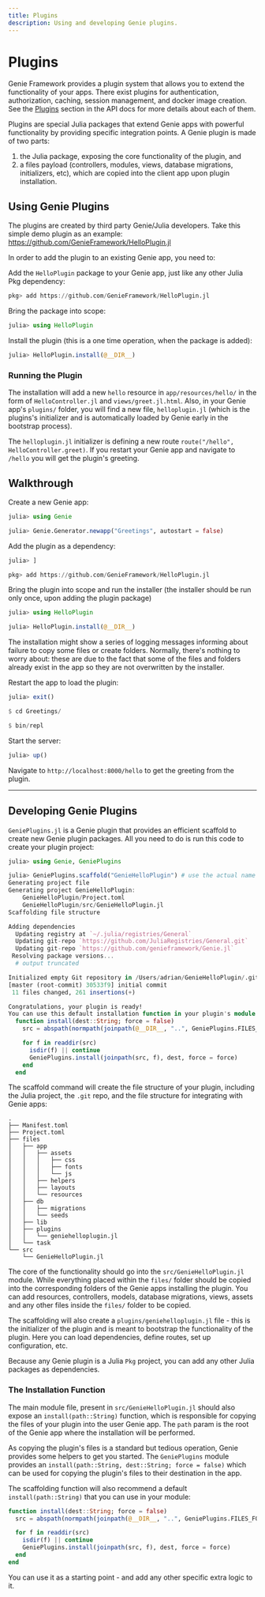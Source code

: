 ```yaml
---
title: Plugins
description: Using and developing Genie plugins.
---
```


# Plugins

Genie Framework provides a plugin system that allows you to extend the functionality of your apps. There exist plugins for authentication, authorization, caching, session management, and docker image creation. See the [Plugins](/docs/api/plugins) section in the API docs for more details about each of them.

Plugins are special Julia packages that extend Genie apps with powerful functionality by providing specific integration points. A Genie plugin is made of two parts:

1. the Julia package, exposing the core functionality of the plugin, and
2. a files payload (controllers, modules, views, database migrations, initializers, etc), which are copied into the client app upon plugin installation.

## Using Genie Plugins

The plugins are created by third party Genie/Julia developers. Take this simple demo plugin as an example: <https://github.com/GenieFramework/HelloPlugin.jl>

In order to add the plugin to an existing Genie app, you need to:

Add the `HelloPlugin` package to your Genie app, just like any other Julia Pkg dependency:
```julia
pkg> add https://github.com/GenieFramework/HelloPlugin.jl
```

Bring the package into scope:
```julia
julia> using HelloPlugin
```

Install the plugin (this is a one time operation, when the package is added):
```julia
julia> HelloPlugin.install(@__DIR__)
```

### Running the Plugin

The installation will add a new `hello` resource in `app/resources/hello/` in the form of `HelloController.jl` and `views/greet.jl.html`. Also, in your Genie app's `plugins/` folder, you will find a new file, `helloplugin.jl` (which is the plugins's initializer and is automatically loaded by Genie early in the bootstrap process).

The `helloplugin.jl` initializer is defining a new route `route("/hello", HelloController.greet)`. If you restart your Genie app and navigate to `/hello` you will get the plugin's greeting.

## Walkthrough

Create a new Genie app:

```julia
julia> using Genie

julia> Genie.Generator.newapp("Greetings", autostart = false)
```

Add the plugin as a dependency:

```julia
julia> ]

pkg> add https://github.com/GenieFramework/HelloPlugin.jl
```

Bring the plugin into scope and run the installer (the installer should be run only once, upon adding the plugin package)

```julia
julia> using HelloPlugin

julia> HelloPlugin.install(@__DIR__)
```

The installation might show a series of logging messages informing about failure to copy some files or create folders. Normally, there's nothing to worry about: these are due to the fact that some of the files and folders already exist in the app so they are not overwritten by the installer.

Restart the app to load the plugin:

```julia
julia> exit()

$ cd Greetings/

$ bin/repl
```

Start the server:

```julia
julia> up()
```

Navigate to `http://localhost:8000/hello` to get the greeting from the plugin.

---

## Developing Genie Plugins

`GeniePlugins.jl` is a Genie plugin that provides an efficient scaffold to create new Genie plugin packages. All you need to do is run this code to create your plugin project:

```julia
julia> using Genie, GeniePlugins

julia> GeniePlugins.scaffold("GenieHelloPlugin") # use the actual name of your plugin
Generating project file
Generating project GenieHelloPlugin:
    GenieHelloPlugin/Project.toml
    GenieHelloPlugin/src/GenieHelloPlugin.jl
Scaffolding file structure

Adding dependencies
  Updating registry at `~/.julia/registries/General`
  Updating git-repo `https://github.com/JuliaRegistries/General.git`
  Updating git-repo `https://github.com/genieframework/Genie.jl`
 Resolving package versions...
  # output truncated

Initialized empty Git repository in /Users/adrian/GenieHelloPlugin/.git/
[master (root-commit) 30533f9] initial commit
 11 files changed, 261 insertions(+)

Congratulations, your plugin is ready!
You can use this default installation function in your plugin's module:
  function install(dest::String; force = false)
    src = abspath(normpath(joinpath(@__DIR__, "..", GeniePlugins.FILES_FOLDER)))

    for f in readdir(src)
      isdir(f) || continue
      GeniePlugins.install(joinpath(src, f), dest, force = force)
    end
  end
```

The scaffold command will create the file structure of your plugin, including the Julia project, the `.git` repo, and the file structure for integrating with Genie apps:

```
.
├── Manifest.toml
├── Project.toml
├── files
│   ├── app
│   │   ├── assets
│   │   │   ├── css
│   │   │   ├── fonts
│   │   │   └── js
│   │   ├── helpers
│   │   ├── layouts
│   │   └── resources
│   ├── db
│   │   ├── migrations
│   │   └── seeds
│   ├── lib
│   ├── plugins
│   │   └── geniehelloplugin.jl
│   └── task
└── src
    └── GenieHelloPlugin.jl
```

The core of the functionality should go into the `src/GenieHelloPlugin.jl` module. While everything placed within the `files/` folder should be copied into the corresponding folders of the Genie apps installing the plugin. You can add resources, controllers, models, database migrations, views, assets and any other files inside the `files/` folder to be copied.

The scaffolding will also create a `plugins/geniehelloplugin.jl` file - this is the initializer of the plugin and is meant to bootstrap the functionality of the plugin. Here you can load dependencies, define routes, set up configuration, etc.

Because any Genie plugin is a Julia `Pkg` project, you can add any other Julia packages as dependencies.

### The Installation Function

The main module file, present in `src/GenieHelloPlugin.jl` should also expose an `install(path::String)` function, which is responsible for copying the files of your plugin into the user Genie app. The `path` param is the root of the Genie app where the installation will be performed.

As copying the plugin's files is a standard but tedious operation, Genie provides some helpers to get you started. The `GeniePlugins` module provides an `install(path::String, dest::String; force = false)` which can be used for copying the plugin's files to their destination in the app.

The scaffolding function will also recommend a default `install(path::String)` that you can use in your module:

```julia
function install(dest::String; force = false)
  src = abspath(normpath(joinpath(@__DIR__, "..", GeniePlugins.FILES_FOLDER)))

  for f in readdir(src)
    isdir(f) || continue
    GeniePlugins.install(joinpath(src, f), dest, force = force)
  end
end
```

You can use it as a starting point - and add any other specific extra logic to it.
